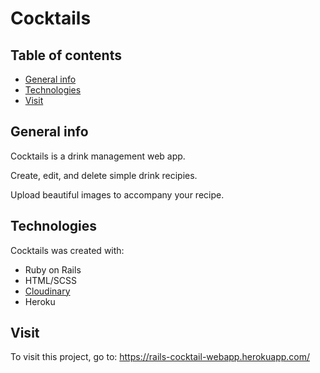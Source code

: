 # Cocktails

## Table of contents
* [General info](#general-info)
* [Technologies](#technologies)
* [Visit](#visit)

## General info
Cocktails is a drink management web app. 

Create, edit, and delete simple drink recipies.

Upload beautiful images to accompany your recipe.
	
## Technologies
Cocktails was created with:
* Ruby on Rails
* HTML/SCSS
* [Cloudinary](https://cloudinary.com/)
* Heroku
	
## Visit
To visit this project, go to: https://rails-cocktail-webapp.herokuapp.com/
